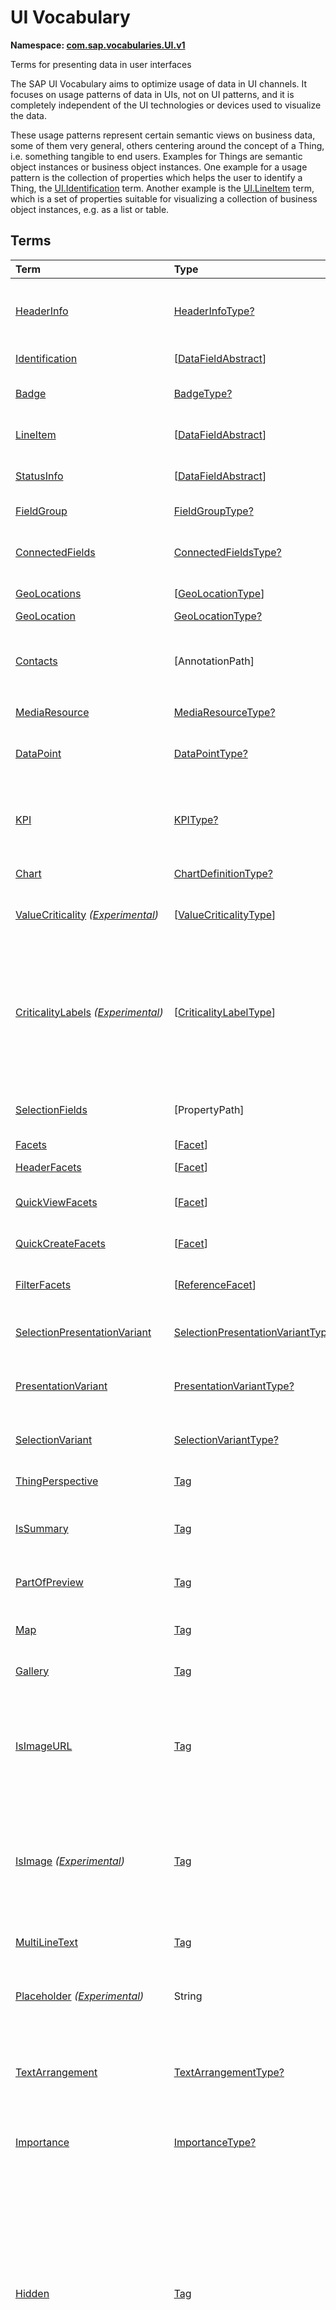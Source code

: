 # UI Vocabulary
**Namespace: [com.sap.vocabularies.UI.v1](UI.xml)**

Terms for presenting data in user interfaces

The SAP UI Vocabulary aims to optimize usage of data in UI channels.
It focuses on usage patterns of data in UIs, not on UI patterns, and it is completely independent of the
UI technologies or devices used to visualize the data.

These usage patterns represent certain semantic views on business data, some of them very general,
others centering around the concept of a Thing, i.e. something tangible to end users.
Examples for Things are semantic object instances or business object instances.
One example for a usage pattern is the collection of properties which helps the user to identify a Thing,
the [UI.Identification](#Identification) term.
Another example is the [UI.LineItem](#LineItem) term, which is a set of properties suitable for visualizing
a collection of business object instances, e.g. as a list or table.


## Terms

Term|Type|Description
:---|:---|:----------
[HeaderInfo](UI.xml#L64)|[HeaderInfoType?](#HeaderInfoType)|<a name="HeaderInfo"></a>Information for the header area of an entity representation. HeaderInfo is mandatory for main entity types of the model
[Identification](UI.xml#L111)|\[[DataFieldAbstract](#DataFieldAbstract)\]|<a name="Identification"></a>Collection of fields identifying the object
[Badge](UI.xml#L116)|[BadgeType?](#BadgeType)|<a name="Badge"></a>Information usually displayed in the form of a business card
[LineItem](UI.xml#L143)|\[[DataFieldAbstract](#DataFieldAbstract)\]|<a name="LineItem"></a>Collection of data fields for representation in a table or list
[StatusInfo](UI.xml#L148)|\[[DataFieldAbstract](#DataFieldAbstract)\]|<a name="StatusInfo"></a>Collection of data fields describing the status of an entity
[FieldGroup](UI.xml#L153)|[FieldGroupType?](#FieldGroupType)|<a name="FieldGroup"></a>Group of fields with an optional label
[ConnectedFields](UI.xml#L167)|[ConnectedFieldsType?](#ConnectedFieldsType)|<a name="ConnectedFields"></a>Group of semantically connected fields with a representation template and an optional label ([Example](UI.xml#L169))
[GeoLocations](UI.xml#L232)|\[[GeoLocationType](#GeoLocationType)\]|<a name="GeoLocations"></a>Collection of geographic locations
[GeoLocation](UI.xml#L236)|[GeoLocationType?](#GeoLocationType)|<a name="GeoLocation"></a>Geographic location
[Contacts](UI.xml#L256)|\[AnnotationPath\]|<a name="Contacts"></a>Collection of contacts<p>Each collection item MUST reference an annotation of a Communication.Contact</p>
[MediaResource](UI.xml#L267)|[MediaResourceType?](#MediaResourceType)|<a name="MediaResource"></a>Properties that describe a media resource
[DataPoint](UI.xml#L321)|[DataPointType?](#DataPointType)|<a name="DataPoint"></a>Visualization of a single point of data, typically a number; may also be textual, e.g. a status value
[KPI](UI.xml#L629)|[KPIType?](#KPIType)|<a name="KPI"></a>A Key Performance Indicator (KPI) bundles a SelectionVariant and a DataPoint, and provides details for progressive disclosure
[Chart](UI.xml#L675)|[ChartDefinitionType?](#ChartDefinitionType)|<a name="Chart"></a>Visualization of multiple data points
[ValueCriticality](UI.xml#L878) *([Experimental](Common.md#Experimental))*|\[[ValueCriticalityType](#ValueCriticalityType)\]|<a name="ValueCriticality"></a>Assign criticalities to primitive values. This information can be used for semantic coloring.
[CriticalityLabels](UI.xml#L891) *([Experimental](Common.md#Experimental))*|\[[CriticalityLabelType](#CriticalityLabelType)\]|<a name="CriticalityLabels"></a>Assign labels to criticalities. This information can be used for semantic coloring. When applied to a property, a label for a criticality must be provided, if more than one value of the annotated property has been assigned to the same criticality. There must be no more than one label per criticality.
[SelectionFields](UI.xml#L912)|\[PropertyPath\]|<a name="SelectionFields"></a>Properties that might be relevant for filtering a collection of entities of this type
[Facets](UI.xml#L920)|\[[Facet](#Facet)\]|<a name="Facets"></a>Collection of facets
[HeaderFacets](UI.xml#L924)|\[[Facet](#Facet)\]|<a name="HeaderFacets"></a>Facets for additional object header information
[QuickViewFacets](UI.xml#L928)|\[[Facet](#Facet)\]|<a name="QuickViewFacets"></a>Facets that may be used for a quick overview of the object
[QuickCreateFacets](UI.xml#L932)|\[[Facet](#Facet)\]|<a name="QuickCreateFacets"></a>Facets that may be used for a (quick) create of the object
[FilterFacets](UI.xml#L936)|\[[ReferenceFacet](#ReferenceFacet)\]|<a name="FilterFacets"></a>Facets that reference UI.FieldGroup annotations to group filterable fields
[SelectionPresentationVariant](UI.xml#L997)|[SelectionPresentationVariantType?](#SelectionPresentationVariantType)|<a name="SelectionPresentationVariant"></a>A SelectionPresentationVariant bundles a Selection Variant and a Presentation Variant
[PresentationVariant](UI.xml#L1021)|[PresentationVariantType?](#PresentationVariantType)|<a name="PresentationVariant"></a>Defines how the result of a queried collection of entities is shaped and how this result is displayed
[SelectionVariant](UI.xml#L1118)|[SelectionVariantType?](#SelectionVariantType)|<a name="SelectionVariant"></a>A SelectionVariant denotes a combination of parameters and filters to query the annotated entity set
[ThingPerspective](UI.xml#L1260)|[Tag](https://github.com/oasis-tcs/odata-vocabularies/blob/master/vocabularies/Org.OData.Core.V1.md#Tag)|<a name="ThingPerspective"></a>The annotated term is a Thing Perspective
[IsSummary](UI.xml#L1263)|[Tag](https://github.com/oasis-tcs/odata-vocabularies/blob/master/vocabularies/Org.OData.Core.V1.md#Tag)|<a name="IsSummary"></a>This Facet and all included Facets are the summary of the thing. At most one Facet of a thing can be tagged with this term
[PartOfPreview](UI.xml#L1267)|[Tag](https://github.com/oasis-tcs/odata-vocabularies/blob/master/vocabularies/Org.OData.Core.V1.md#Tag)|<a name="PartOfPreview"></a>This Facet and all included Facets are part of the Thing preview
[Map](UI.xml#L1271)|[Tag](https://github.com/oasis-tcs/odata-vocabularies/blob/master/vocabularies/Org.OData.Core.V1.md#Tag)|<a name="Map"></a>Target MUST reference a UI.GeoLocation, Communication.Address or a collection of these
[Gallery](UI.xml#L1275)|[Tag](https://github.com/oasis-tcs/odata-vocabularies/blob/master/vocabularies/Org.OData.Core.V1.md#Tag)|<a name="Gallery"></a>Target MUST reference a UI.MediaResource
[IsImageURL](UI.xml#L1280)|[Tag](https://github.com/oasis-tcs/odata-vocabularies/blob/master/vocabularies/Org.OData.Core.V1.md#Tag)|<a name="IsImageURL"></a>Properties and terms annotated with this term MUST contain a valid URL referencing an resource with a MIME type image<p>Can be annotated with:<ul><li>[IsNaturalPerson](Common.md#IsNaturalPerson)</li></ul></p>
[IsImage](UI.xml#L1290) *([Experimental](Common.md#Experimental))*|[Tag](https://github.com/oasis-tcs/odata-vocabularies/blob/master/vocabularies/Org.OData.Core.V1.md#Tag)|<a name="IsImage"></a>Properties annotated with this term MUST be a stream property annotated with a MIME type image<p>Can be annotated with:<ul><li>[IsNaturalPerson](Common.md#IsNaturalPerson)</li></ul></p>
[MultiLineText](UI.xml#L1301)|[Tag](https://github.com/oasis-tcs/odata-vocabularies/blob/master/vocabularies/Org.OData.Core.V1.md#Tag)|<a name="MultiLineText"></a>Properties annotated with this annotation should be rendered as multi-line text (e.g. text area)
[Placeholder](UI.xml#L1306) *([Experimental](Common.md#Experimental))*|String|<a name="Placeholder"></a>A short, human-readable text that gives a hint or an example to help the user with data entry
[TextArrangement](UI.xml#L1312)|[TextArrangementType?](#TextArrangementType)|<a name="TextArrangement"></a>Describes the arrangement of a code or ID value and its text<p>If used for a single property the Common.Text annotation is annotated</p>
[Importance](UI.xml#L1339)|[ImportanceType?](#ImportanceType)|<a name="Importance"></a>Expresses the importance of e.g. a DataField or an annotation
[Hidden](UI.xml#L1354)|[Tag](https://github.com/oasis-tcs/odata-vocabularies/blob/master/vocabularies/Org.OData.Core.V1.md#Tag)|<a name="Hidden"></a>Properties or facets (see UI.Facet) annotated with this term will not be rendered if the annotation evaluates to true.<p>Hidden properties usually carry technical information that is used for application control and is of no direct interest to end users. The annotation value may be an expression to dynamically hide or render the annotated feature. If a navigation property is annotated with `Hidden` true, all subsequent parts are hidden - independent of their own potential `Hidden` annotations.</p>
[CreateHidden](UI.xml#L1362)|[Tag](https://github.com/oasis-tcs/odata-vocabularies/blob/master/vocabularies/Org.OData.Core.V1.md#Tag)|<a name="CreateHidden"></a>EntitySets annotated with this term can control the visibility of the Create operation dynamically<p>The annotation value should be a path to another property from a related entity.</p>
[UpdateHidden](UI.xml#L1367)|[Tag](https://github.com/oasis-tcs/odata-vocabularies/blob/master/vocabularies/Org.OData.Core.V1.md#Tag)|<a name="UpdateHidden"></a>EntitySets annotated with this term can control the visibility of the Edit/Save operation dynamically<p>The annotation value should be a path to another property from the same or a related entity.</p>
[DeleteHidden](UI.xml#L1372)|[Tag](https://github.com/oasis-tcs/odata-vocabularies/blob/master/vocabularies/Org.OData.Core.V1.md#Tag)|<a name="DeleteHidden"></a>EntitySets annotated with this term can control the visibility of the Delete operation dynamically<p>The annotation value should be a path to another property from the same or a related entity.</p>
[HiddenFilter](UI.xml#L1377)|[Tag](https://github.com/oasis-tcs/odata-vocabularies/blob/master/vocabularies/Org.OData.Core.V1.md#Tag)|<a name="HiddenFilter"></a>Properties annotated with this term will not be rendered as filter criteria if the annotation evaluates to true.<p>Properties annotated with `HiddenFilter` are intended as parts of a `$filter` expression that cannot be directly influenced by end users. The properties will be rendered in all other places, e.g. table columns or form fields. This is in contrast to properties annotated with [Hidden](#Hidden) that are not rendered at all. If a navigation property is annotated with `HiddenFilter` true, all subsequent parts are hidden in filter - independent of their own potential `HiddenFilter` annotations.</p>
[DataFieldDefault](UI.xml#L1386)|[DataFieldAbstract?](#DataFieldAbstract)|<a name="DataFieldDefault"></a>Default representation of a property as a datafield, e.g. when the property is added as a table column or form field via personalization<p>Only concrete subtypes of [DataFieldAbstract](#DataFieldAbstract) can be used for a DataFieldDefault. For type [DataField](#DataField) and its subtypes the annotation target SHOULD be the same property that is referenced via a path expression in the `Value` of the datafield.</p>
[Criticality](UI.xml#L1561)|[CriticalityType?](#CriticalityType)|<a name="Criticality"></a>Service-calculated criticality, alternative to UI.CriticalityCalculation
[CriticalityCalculation](UI.xml#L1565)|[CriticalityCalculationType?](#CriticalityCalculationType)|<a name="CriticalityCalculation"></a>Parameters for client-calculated criticality, alternative to UI.Criticality
[Emphasized](UI.xml#L1569) *([Experimental](Common.md#Experimental))*|[Tag](https://github.com/oasis-tcs/odata-vocabularies/blob/master/vocabularies/Org.OData.Core.V1.md#Tag)|<a name="Emphasized"></a>Highlight something that is of special interest<p>The usage of a property or operation should be highlighted as it's of special interest for the end user</p>
[OrderBy](UI.xml#L1575) *([Experimental](Common.md#Experimental))*|PropertyPath?|<a name="OrderBy"></a>Sort by the referenced property instead of by the annotated property<p>Example: annotated property `SizeCode` has string values XS, S, M, L, XL, referenced property SizeOrder has numeric values -2, -1, 0, 1, 2. Numeric ordering by SizeOrder will be more understandable than lexicographic ordering by SizeCode.</p>
[ParameterDefaultValue](UI.xml#L1581) *([Experimental](Common.md#Experimental))*|PrimitiveType?|<a name="ParameterDefaultValue"></a>Define default values for action parameters<p>For unbound actions the default value can either be a constant expression, or a dynamic expression using absolute paths, e.g. singletons or function import results. Whereas for bound actions the bound entity and its properties and associated properties can be used as default values</p>
[RecommendationState](UI.xml#L1588)|[RecommendationStateType?](#RecommendationStateType)|<a name="RecommendationState"></a>Indicates whether a field contains or has a recommended value<p>Intelligent systems can help users by recommending input the user may "prefer".</p>
[RecommendationList](UI.xml#L1618)|[RecommendationListType?](#RecommendationListType)|<a name="RecommendationList"></a>Specifies how to get a list of recommended values for a property or parameter<p>Intelligent systems can help users by recommending input the user may "prefer".</p>
[ExcludeFromNavigationContext](UI.xml#L1650)|[Tag](https://github.com/oasis-tcs/odata-vocabularies/blob/master/vocabularies/Org.OData.Core.V1.md#Tag)|<a name="ExcludeFromNavigationContext"></a>The contents of this property must not be propagated to the app-to-app navigation context

## <a name="HeaderInfoType"></a>[HeaderInfoType](UI.xml#L68)


Property|Type|Description
:-------|:---|:----------
[TypeName](UI.xml#L69)|String|Name of the main entity type
[TypeNamePlural](UI.xml#L73)|String|Plural form of the name of the main entity type
[Title](UI.xml#L77)|[DataFieldAbstract?](#DataFieldAbstract)|Title, e.g. for overview pages<p>This can be a [DataField](#DataField) and any of its children, or a [DataFieldForAnnotation](#DataFieldForAnnotation) targeting [ConnectedFields](#ConnectedFields).</p>
[Description](UI.xml#L87)|[DataFieldAbstract?](#DataFieldAbstract)|Description, e.g. for overview pages<p>This can be a [DataField](#DataField) and any of its children, or a [DataFieldForAnnotation](#DataFieldForAnnotation) targeting [ConnectedFields](#ConnectedFields).</p>
[ImageUrl](UI.xml#L97)|URL?|Image URL for an instance of the entity type. If the property ImageUrl has a valid value, it can be used for the visualization of the instance. If it is not available or not valid the property TypeImageUrl can be used instead.
[TypeImageUrl](UI.xml#L101)|URL?|Image URL for the entity type
[Initials](UI.xml#L105) *([Experimental](Common.md#Experimental))*|String?|Latin letters to be used in case no ImageUrl or TypeImageUrl is present

## <a name="BadgeType"></a>[BadgeType](UI.xml#L120)


Property|Type|Description
:-------|:---|:----------
[HeadLine](UI.xml#L121)|[DataField](#DataField)|Headline
[Title](UI.xml#L124)|[DataField](#DataField)|Title
[ImageUrl](UI.xml#L127)|URL?|Image URL for an instance of the entity type. If the property ImageUrl has a valid value, it can be used for the visualization of the instance. If it is not available or not valid the property TypeImageUrl can be used instead.
[TypeImageUrl](UI.xml#L131)|URL?|Image URL for the entity type
[MainInfo](UI.xml#L135)|[DataField?](#DataField)|Main information on the business card
[SecondaryInfo](UI.xml#L138)|[DataField?](#DataField)|Additional information on the business card

## <a name="FieldGroupType"></a>[FieldGroupType](UI.xml#L157)


Property|Type|Description
:-------|:---|:----------
[Label](UI.xml#L158)|String?|Label for the field group
[Data](UI.xml#L162)|\[[DataFieldAbstract](#DataFieldAbstract)\]|Collection of data fields

## <a name="ConnectedFieldsType"></a>[ConnectedFieldsType](UI.xml#L194)
Group of semantically connected fields with a representation template and an optional label

Property|Type|Description
:-------|:---|:----------
[Label](UI.xml#L196)|String?|Label for the connected fields
[Template](UI.xml#L200)|String|Template for representing the connected fields<p>Template variables are identifiers enclosed in curly braces, e.g. `{MaterialName} - {MaterialClassName}`. The `Data` collection assigns values to the template variables.</p>
[Data](UI.xml#L205)|[Dictionary](https://github.com/oasis-tcs/odata-vocabularies/blob/master/vocabularies/Org.OData.Core.V1.md#Dictionary)|Dictionary of template variables<p>Each template variable used in `Template` must be assigned a value here. The value must be of type [DataFieldAbstract](#DataFieldAbstract)</p>

## <a name="GeoLocationType"></a>[GeoLocationType](UI.xml#L240)
Properties that define a geographic location

Property|Type|Description
:-------|:---|:----------
[Latitude](UI.xml#L242)|Double?|Geographic latitude
[Longitude](UI.xml#L245)|Double?|Geographic longitude
[Location](UI.xml#L248)|GeographyPoint?|A point in a round-earth coordinate system
[Address](UI.xml#L251)|[AddressType?](Communication.md#AddressType)|vCard-style address

## <a name="MediaResourceType"></a>[MediaResourceType](UI.xml#L271)


Property|Type|Description
:-------|:---|:----------
[Url](UI.xml#L272)|URL|URL of media resource
[ContentType](UI.xml#L276)|MediaType?|Content type, such as application/pdf, video/x-flv, image/jpeg
[ByteSize](UI.xml#L280)|Int64?|Resource size in bytes
[ChangedAt](UI.xml#L283)|DateTimeOffset?|Date of last change
[Thumbnail](UI.xml#L286)|[ImageType?](#ImageType)|Thumbnail image
[Title](UI.xml#L289)|[DataField](#DataField)|Resource title
[Description](UI.xml#L292)|[DataField?](#DataField)|Resource description

## <a name="ImageType"></a>[ImageType](UI.xml#L296)


Property|Type|Description
:-------|:---|:----------
[Url](UI.xml#L297)|URL|URL of image
[Width](UI.xml#L301)|String?|Width of image
[Height](UI.xml#L304)|String?|Height of image

## <a name="DataPointType"></a>[DataPointType](UI.xml#L325)


Property|Type|Description
:-------|:---|:----------
[Title](UI.xml#L326)|String?|Title of the data point
[Description](UI.xml#L330)|String?|Short description
[LongDescription](UI.xml#L334)|String?|Full description
[Value](UI.xml#L338)|PrimitiveType|Numeric value<p>The value is typically provided via a `Path` construct. The path MUST lead to a direct property of the same entity type or a property of a complex property (recursively) of that entity type, navigation segments are not allowed.<br/>It could be annotated with either `UoM.ISOCurrency` or `UoM.Unit`. Percentage values are annotated with `UoM.Unit = '%'`. A renderer should take an optional `Common.Text` annotation into consideration.</p>
[TargetValue](UI.xml#L350)|PrimitiveType?|Target value
[ForecastValue](UI.xml#L353)|PrimitiveType?|Forecast value
[MinimumValue](UI.xml#L356)|Decimal?|Minimum value (for output rendering)
[MaximumValue](UI.xml#L359)|Decimal?|Maximum value (for output rendering)
[ValueFormat](UI.xml#L362)|[NumberFormat?](#NumberFormat)|Number format
[Visualization](UI.xml#L365)|[VisualizationType?](#VisualizationType)|Preferred visualization
[SampleSize](UI.xml#L368)|PrimitiveType?|Sample size used for the determination of the data point; should contain just integer value as Edm.Byte, Edm.SByte, Edm.Intxx, and Edm.Decimal with scale 0.
[ReferencePeriod](UI.xml#L375)|[ReferencePeriod?](#ReferencePeriod)|Reference period
[Criticality](UI.xml#L378)|[CriticalityType?](#CriticalityType)|Service-calculated criticality, alternative to CriticalityCalculation
[CriticalityLabels](UI.xml#L381)|AnnotationPath?|Custom labels for the criticality legend. Annotation path MUST end in UI.CriticalityLabels
[CriticalityRepresentation](UI.xml#L389) *([Experimental](Common.md#Experimental))*|[CriticalityRepresentationType?](#CriticalityRepresentationType)|Decides if criticality is visualized in addition by means of an icon
[CriticalityCalculation](UI.xml#L393)|[CriticalityCalculationType?](#CriticalityCalculationType)|Parameters for client-calculated criticality, alternative to Criticality
[Trend](UI.xml#L396)|[TrendType?](#TrendType)|Service-calculated trend, alternative to TrendCalculation
[TrendCalculation](UI.xml#L399)|[TrendCalculationType?](#TrendCalculationType)|Parameters for client-calculated trend, alternative to Trend
[Responsible](UI.xml#L402)|[ContactType?](Communication.md#ContactType)|Contact person

## <a name="NumberFormat"></a>[NumberFormat](UI.xml#L407)
Describes how to visualise a number

Property|Type|Description
:-------|:---|:----------
[ScaleFactor](UI.xml#L409)|Decimal?|Display value in *ScaleFactor* units, e.g. 1000 for k (kilo), 1e6 for M (Mega)
[NumberOfFractionalDigits](UI.xml#L412)|Byte?|Number of fractional digits of the scaled value to be visualized

## <a name="VisualizationType"></a>[VisualizationType](UI.xml#L417)


Member|Value|Description
:-----|----:|:----------
[Number](UI.xml#L418)|0|Visualize as a number
[BulletChart](UI.xml#L421)|1|Visualize as bullet chart - requires TargetValue
[Progress](UI.xml#L424)|2|Visualize as progress indicator - requires TargetValue
[Rating](UI.xml#L427)|3|Visualize as partially or completely filled stars/hearts/... - requires TargetValue
[Donut](UI.xml#L430)|4|Visualize as donut, optionally with missing segment - requires TargetValue
[DeltaBulletChart](UI.xml#L433)|5|Visualize as delta bullet chart - requires TargetValue

## <a name="ReferencePeriod"></a>[ReferencePeriod](UI.xml#L438)
Reference period

Property|Type|Description
:-------|:---|:----------
[Description](UI.xml#L440)|String?|Short description of the reference period
[Start](UI.xml#L444)|DateTimeOffset?|Start of the reference period
[End](UI.xml#L447)|DateTimeOffset?|End of the reference period

## <a name="CriticalityType"></a>[CriticalityType](UI.xml#L452)
Criticality of a value or status, represented e.g. via semantic colors (https://experience.sap.com/fiori-design-web/foundation/colors/#semantic-colors)

Member|Value|Description
:-----|----:|:----------
[VeryNegative](UI.xml#L454) *([Experimental](Common.md#Experimental))*|-1|Very negative / dark-red status - risk - out of stock - late
[Neutral](UI.xml#L458)|0|Neutral / grey status - inactive - open - in progress
[Negative](UI.xml#L461)|1|Negative / red status - attention - overload - alert
[Critical](UI.xml#L464)|2|Critical / orange status - warning
[Positive](UI.xml#L467)|3|Positive / green status - completed - available - on track - acceptable
[VeryPositive](UI.xml#L470) *([Experimental](Common.md#Experimental))*|4|Very positive - above max stock - excess
[Information](UI.xml#L474) *([Experimental](Common.md#Experimental))*|5|Information - noticable - informative

## <a name="CriticalityCalculationType"></a>[CriticalityCalculationType](UI.xml#L480): [CriticalityThresholdsType](#CriticalityThresholdsType)
Describes how to calculate the criticality of a value depending on the improvement direction


The calculation is done by comparing a value to the threshold values relevant for the specified improvement direction.

The value to be compared is
  - Value - if ReferenceValue is not specified
  - Value sub ReferenceValue – if ReferenceValue is specified and IsRelativeDifference is not specified or specified as false
  - (Value sub ReferenceValue) divBy ReferenceValue – if ReferenceValue is specified and IsRelativeDifference is specified as true

For improvement direction `Target`, the criticality is calculated using both low and high threshold values. It will be
  - Positive if the value is greater than or equal to AcceptanceRangeLowValue and lower than or equal to AcceptanceRangeHighValue
  - Neutral if the value is greater than or equal to ToleranceRangeLowValue and lower than AcceptanceRangeLowValue OR greater than AcceptanceRangeHighValue and lower than or equal to ToleranceRangeHighValue
  - Critical if the value is greater than or equal to DeviationRangeLowValue and lower than ToleranceRangeLowValue OR greater than ToleranceRangeHighValue  and lower than or equal to DeviationRangeHighValue
  - Negative if the value is lower than DeviationRangeLowValue or greater than DeviationRangeHighValue

For improvement direction `Minimize`, the criticality is calculated using the high threshold values. It is
  - Positive if the value is lower than or equal to AcceptanceRangeHighValue
  - Neutral if the value is  greater than AcceptanceRangeHighValue and lower than or equal to ToleranceRangeHighValue
  - Critical if the value is greater than ToleranceRangeHighValue and lower than or equal to DeviationRangeHighValue
  - Negative if the value is greater than DeviationRangeHighValue

For improvement direction `Maximize`, the criticality is calculated using the low threshold values. It is
  - Positive if the value is greater than or equal to AcceptanceRangeLowValue
  - Neutral if the value is less than AcceptanceRangeLowValue and greater than or equal to ToleranceRangeLowValue
  - Critical if the value is lower than ToleranceRangeLowValue and greater than or equal to DeviationRangeLowValue
  - Negative if the value is lower than DeviationRangeLowValue

Thresholds are optional. For unassigned values, defaults are determined in this order:
  - For DeviationRange, an omitted LowValue translates into the smallest possible number (-INF), an omitted HighValue translates into the largest possible number (+INF)
  - For ToleranceRange, an omitted LowValue will be initialized with DeviationRangeLowValue, an omitted HighValue will be initialized with DeviationRangeHighValue
  - For AcceptanceRange, an omitted LowValue will be initialized with ToleranceRangeLowValue, an omitted HighValue will be initialized with ToleranceRangeHighValue
          

Property|Type|Description
:-------|:---|:----------
[*AcceptanceRangeLowValue*](UI.xml#L535)|PrimitiveType?|Lowest value that is considered positive
[*AcceptanceRangeHighValue*](UI.xml#L538)|PrimitiveType?|Highest value that is considered positive
[*ToleranceRangeLowValue*](UI.xml#L541)|PrimitiveType?|Lowest value that is considered neutral
[*ToleranceRangeHighValue*](UI.xml#L544)|PrimitiveType?|Highest value that is considered neutral
[*DeviationRangeLowValue*](UI.xml#L547)|PrimitiveType?|Lowest value that is considered critical
[*DeviationRangeHighValue*](UI.xml#L550)|PrimitiveType?|Highest value that is considered critical
[ReferenceValue](UI.xml#L515) *([Experimental](Common.md#Experimental))*|PrimitiveType?|Reference value for the calculation, e.g. number of sales for the last year
[IsRelativeDifference](UI.xml#L519) *([Experimental](Common.md#Experimental))*|Boolean|Calculate with a relative difference
[ImprovementDirection](UI.xml#L523)|[ImprovementDirectionType](#ImprovementDirectionType)|Describes in which direction the value improves
[ConstantThresholds](UI.xml#L526) *([Experimental](Common.md#Experimental))*|\[[LevelThresholdsType](#LevelThresholdsType)\]|List of thresholds depending on the aggregation level as a set of constant values<p>Constant thresholds shall only be used in order to refine constant values given for the data point overall (aggregation level with empty collection of property paths), but not if the thresholds are based on other measure elements.</p>

## <a name="CriticalityThresholdsType"></a>[CriticalityThresholdsType](UI.xml#L533)
Thresholds for calculating the criticality of a value

**Derived Types:**
- [CriticalityCalculationType](#CriticalityCalculationType)
- [LevelThresholdsType](#LevelThresholdsType)

Property|Type|Description
:-------|:---|:----------
[AcceptanceRangeLowValue](UI.xml#L535)|PrimitiveType?|Lowest value that is considered positive
[AcceptanceRangeHighValue](UI.xml#L538)|PrimitiveType?|Highest value that is considered positive
[ToleranceRangeLowValue](UI.xml#L541)|PrimitiveType?|Lowest value that is considered neutral
[ToleranceRangeHighValue](UI.xml#L544)|PrimitiveType?|Highest value that is considered neutral
[DeviationRangeLowValue](UI.xml#L547)|PrimitiveType?|Lowest value that is considered critical
[DeviationRangeHighValue](UI.xml#L550)|PrimitiveType?|Highest value that is considered critical

## <a name="ImprovementDirectionType"></a>[ImprovementDirectionType](UI.xml#L555)
Describes which direction of a value change is seen as an improvement

Member|Value|Description
:-----|----:|:----------
[Minimize](UI.xml#L557)|1|Lower is better
[Target](UI.xml#L560)|2|Closer to the target is better
[Maximize](UI.xml#L563)|3|Higher is better

## <a name="LevelThresholdsType"></a>[LevelThresholdsType](UI.xml#L568): [CriticalityThresholdsType](#CriticalityThresholdsType) *([Experimental](Common.md#Experimental))*
Thresholds for an aggregation level

Property|Type|Description
:-------|:---|:----------
[*AcceptanceRangeLowValue*](UI.xml#L535)|PrimitiveType?|Lowest value that is considered positive
[*AcceptanceRangeHighValue*](UI.xml#L538)|PrimitiveType?|Highest value that is considered positive
[*ToleranceRangeLowValue*](UI.xml#L541)|PrimitiveType?|Lowest value that is considered neutral
[*ToleranceRangeHighValue*](UI.xml#L544)|PrimitiveType?|Highest value that is considered neutral
[*DeviationRangeLowValue*](UI.xml#L547)|PrimitiveType?|Lowest value that is considered critical
[*DeviationRangeHighValue*](UI.xml#L550)|PrimitiveType?|Highest value that is considered critical
[AggregationLevel](UI.xml#L571)|\[PropertyPath\]|An unordered tuple of dimensions, i.e. properties which are intended to be used for grouping in aggregating requests. In analytical UIs, e.g. an analytical chart, the aggregation level typically corresponds to the visible dimensions.

## <a name="TrendType"></a>[TrendType](UI.xml#L576)
The trend of a value

Member|Value|Description
:-----|----:|:----------
[StrongUp](UI.xml#L578)|1|Value grows strongly
[Up](UI.xml#L581)|2|Value grows
[Sideways](UI.xml#L584)|3|Value does not significantly grow or shrink
[Down](UI.xml#L587)|4|Value shrinks
[StrongDown](UI.xml#L590)|5|Value shrinks strongly

## <a name="TrendCalculationType"></a>[TrendCalculationType](UI.xml#L595)
Describes how to calculate the trend of a value


By default, the calculation is done by comparing the difference between Value and ReferenceValue to the threshold values.
If IsRelativeDifference is set, the difference of Value and ReferenceValue is divided by ReferenceValue and the relative difference is compared.

The trend is
  - StrongUp if the difference is greater than or equal to StrongUpDifference
  - Up if the difference is less than StrongUpDifference and greater than or equal to UpDifference
  - Sideways if the difference  is less than UpDifference and greater than DownDifference
  - Down if the difference is greater than StrongDownDifference and lower than or equal to DownDifference
  - StrongDown if the difference is lower than or equal to StrongDownDifference

Property|Type|Description
:-------|:---|:----------
[ReferenceValue](UI.xml#L609)|PrimitiveType|Reference value for the calculation, e.g. number of sales for the last year
[IsRelativeDifference](UI.xml#L612)|Boolean|Calculate with a relative difference
[UpDifference](UI.xml#L615)|Decimal|Threshold for Up
[StrongUpDifference](UI.xml#L618)|Decimal|Threshold for StrongUp
[DownDifference](UI.xml#L621)|Decimal|Threshold for Down
[StrongDownDifference](UI.xml#L624)|Decimal|Threshold for StrongDown

## <a name="KPIType"></a>[KPIType](UI.xml#L635)


Property|Type|Description
:-------|:---|:----------
[ID](UI.xml#L636)|String?|Optional identifier to reference this instance from an external context
[ShortDescription](UI.xml#L641) *([Experimental](Common.md#Experimental))*|String?|Very short description
[SelectionVariant](UI.xml#L646)|[SelectionVariantType](#SelectionVariantType)|Selection variant, either specified inline or referencing another annotation via Path
[DataPoint](UI.xml#L649)|[DataPointType](#DataPointType)|Data point, either specified inline or referencing another annotation via Path
[AdditionalDataPoints](UI.xml#L652)|\[[DataPointType](#DataPointType)\]|Additional data points, either specified inline or referencing another annotation via Path<p>Additional data points are typically related to the main data point and provide complementing information or could be used for comparisons</p>
[Detail](UI.xml#L656)|[KPIDetailType?](#KPIDetailType)|Contains information about KPI details, especially drill-down presentations

## <a name="KPIDetailType"></a>[KPIDetailType](UI.xml#L660)


Property|Type|Description
:-------|:---|:----------
[DefaultPresentationVariant](UI.xml#L661)|[PresentationVariantType?](#PresentationVariantType)|Presentation variant, either specified inline or referencing another annotation via Path
[AlternativePresentationVariants](UI.xml#L664)|\[[PresentationVariantType](#PresentationVariantType)\]|A list of alternative presentation variants, either specified inline or referencing another annotation via Path
[SemanticObject](UI.xml#L667)|String?|Name of the Semantic Object. If not specified, use Semantic Object annotated at the property referenced in KPI/DataPoint/Value
[Action](UI.xml#L670)|String?|Name of the Action on the Semantic Object. If not specified, let user choose which of the available actions to trigger.

## <a name="ChartDefinitionType"></a>[ChartDefinitionType](UI.xml#L679)


Property|Type|Description
:-------|:---|:----------
[Title](UI.xml#L680)|String?|Title of the chart
[Description](UI.xml#L684)|String?|Short description
[ChartType](UI.xml#L688)|[ChartType](#ChartType)|Chart type
[AxisScaling](UI.xml#L691)|[ChartAxisScalingType?](#ChartAxisScalingType)|Describes the scale of the chart value axes
[Measures](UI.xml#L694)|\[PropertyPath\]|Measures of the chart, e.g. size and color in a bubble chart
[DynamicMeasures](UI.xml#L697)|\[AnnotationPath\]|Dynamic properties introduced by annotations and used as measures of the chart
[MeasureAttributes](UI.xml#L706)|\[[ChartMeasureAttributeType](#ChartMeasureAttributeType)\]|Describes Attributes for Measures. All Measures used in this collection must also be part of the Measures Property.
[Dimensions](UI.xml#L711)|\[PropertyPath\]|Dimensions of the chart, e.g. x- and y-axis of a bubble chart
[DimensionAttributes](UI.xml#L714)|\[[ChartDimensionAttributeType](#ChartDimensionAttributeType)\]|Describes Attributes for Dimensions. All Dimensions used in this collection must also be part of the Dimensions Property.
[Actions](UI.xml#L719)|\[[DataFieldForActionAbstract](#DataFieldForActionAbstract)\]|Available actions

## <a name="ChartType"></a>[ChartType](UI.xml#L724)


Member|Value|Description
:-----|----:|:----------
[Column](UI.xml#L725)|0|
[ColumnStacked](UI.xml#L726)|1|
[ColumnDual](UI.xml#L727)|2|
[ColumnStackedDual](UI.xml#L728)|3|
[ColumnStacked100](UI.xml#L729)|4|
[ColumnStackedDual100](UI.xml#L730)|5|
[Bar](UI.xml#L731)|6|
[BarStacked](UI.xml#L732)|7|
[BarDual](UI.xml#L733)|8|
[BarStackedDual](UI.xml#L734)|9|
[BarStacked100](UI.xml#L735)|10|
[BarStackedDual100](UI.xml#L736)|11|
[Area](UI.xml#L737)|12|
[AreaStacked](UI.xml#L738)|13|
[AreaStacked100](UI.xml#L739)|14|
[HorizontalArea](UI.xml#L740)|15|
[HorizontalAreaStacked](UI.xml#L741)|16|
[HorizontalAreaStacked100](UI.xml#L742)|17|
[Line](UI.xml#L743)|18|
[LineDual](UI.xml#L744)|19|
[Combination](UI.xml#L745)|20|
[CombinationStacked](UI.xml#L746)|21|
[CombinationDual](UI.xml#L747)|22|
[CombinationStackedDual](UI.xml#L748)|23|
[HorizontalCombinationStacked](UI.xml#L749)|24|
[Pie](UI.xml#L750)|25|
[Donut](UI.xml#L751)|26|
[Scatter](UI.xml#L752)|27|
[Bubble](UI.xml#L753)|28|
[Radar](UI.xml#L754)|29|
[HeatMap](UI.xml#L755)|30|
[TreeMap](UI.xml#L756)|31|
[Waterfall](UI.xml#L757)|32|
[Bullet](UI.xml#L758)|33|
[VerticalBullet](UI.xml#L759)|34|
[HorizontalWaterfall](UI.xml#L760)|35|
[HorizontalCombinationDual](UI.xml#L761)|36|
[HorizontalCombinationStackedDual](UI.xml#L762)|37|
[Donut100](UI.xml#L763) *([Experimental](Common.md#Experimental))*|38|

## <a name="ChartAxisScalingType"></a>[ChartAxisScalingType](UI.xml#L769)


Property|Type|Description
:-------|:---|:----------
[ScaleBehavior](UI.xml#L770)|[ChartAxisScaleBehaviorType](#ChartAxisScaleBehaviorType)|Scale is fixed or adapts automatically to rendered values
[AutoScaleBehavior](UI.xml#L773)|[ChartAxisAutoScaleBehaviorType?](#ChartAxisAutoScaleBehaviorType)|Settings for automatic scaling
[FixedScaleMultipleStackedMeasuresBoundaryValues](UI.xml#L776)|[FixedScaleMultipleStackedMeasuresBoundaryValuesType?](#FixedScaleMultipleStackedMeasuresBoundaryValuesType)|Boundary values for fixed scaling of a stacking chart type with multiple measures

## <a name="ChartAxisScaleBehaviorType"></a>[ChartAxisScaleBehaviorType](UI.xml#L781)


Member|Value|Description
:-----|----:|:----------
[AutoScale](UI.xml#L782)|0|Value axes scale automatically
[FixedScale](UI.xml#L785)|1|Fixed minimum and maximum values are applied, which are derived from the @UI.MeasureAttributes.DataPoint/MinimumValue and .../MaximumValue annotation by default. For stacking chart types with multiple measures, they are taken from ChartAxisScalingType/FixedScaleMultipleStackedMeasuresBoundaryValues.

## <a name="ChartAxisAutoScaleBehaviorType"></a>[ChartAxisAutoScaleBehaviorType](UI.xml#L794)


Property|Type|Description
:-------|:---|:----------
[ZeroAlwaysVisible](UI.xml#L795)|Boolean|Forces the value axis to always display the zero value
[DataScope](UI.xml#L798)|[ChartAxisAutoScaleDataScopeType](#ChartAxisAutoScaleDataScopeType)|Determines the automatic scaling

## <a name="ChartAxisAutoScaleDataScopeType"></a>[ChartAxisAutoScaleDataScopeType](UI.xml#L803)


Member|Value|Description
:-----|----:|:----------
[DataSet](UI.xml#L804)|0|Minimum and maximum axes values are determined from the entire data set
[VisibleData](UI.xml#L807)|1|Minimum and maximum axes values are determined from the currently visible data. Scrolling will change the scale.

## <a name="FixedScaleMultipleStackedMeasuresBoundaryValuesType"></a>[FixedScaleMultipleStackedMeasuresBoundaryValuesType](UI.xml#L812)


Property|Type|Description
:-------|:---|:----------
[MinimumValue](UI.xml#L813)|Decimal|Minimum value on value axes
[MaximumValue](UI.xml#L816)|Decimal|Maximum value on value axes

## <a name="ChartDimensionAttributeType"></a>[ChartDimensionAttributeType](UI.xml#L821)


Property|Type|Description
:-------|:---|:----------
[Dimension](UI.xml#L822)|PropertyPath?|
[Role](UI.xml#L823)|[ChartDimensionRoleType?](#ChartDimensionRoleType)|
[HierarchyLevel](UI.xml#L824) *([Experimental](Common.md#Experimental))*|Int32?|For a dimension with a hierarchy, members are selected from this level. The root node of the hierarchy is at level 0.
[ValuesForSequentialColorLevels](UI.xml#L828) *([Experimental](Common.md#Experimental))*|\[String\]|All values in this collection should be assigned to levels of the same color.
[EmphasizedValues](UI.xml#L832) *([Experimental](Common.md#Experimental))*|\[String\]|All values in this collection should be emphasized.
[EmphasisLabels](UI.xml#L836) *([Experimental](Common.md#Experimental))*|[EmphasisLabelType?](#EmphasisLabelType)|Assign a label to values with an emphasized representation. This is required, if more than one emphasized value has been specified.

## <a name="ChartMeasureAttributeType"></a>[ChartMeasureAttributeType](UI.xml#L842)


Property|Type|Description
:-------|:---|:----------
[Measure](UI.xml#L843)|PropertyPath?|
[Role](UI.xml#L844)|[ChartMeasureRoleType?](#ChartMeasureRoleType)|
[DataPoint](UI.xml#L845)|AnnotationPath?|Annotation path MUST end in @UI.DataPoint and the data point's Value MUST be the same property as in Measure
[UseSequentialColorLevels](UI.xml#L853) *([Experimental](Common.md#Experimental))*|Boolean|All measures for which this setting is true should be assigned to levels of the same color.

## <a name="ChartDimensionRoleType"></a>[ChartDimensionRoleType](UI.xml#L859)


Member|Value|Description
:-----|----:|:----------
[Category](UI.xml#L860)|0|
[Series](UI.xml#L861)|1|
[Category2](UI.xml#L862)|2|

## <a name="ChartMeasureRoleType"></a>[ChartMeasureRoleType](UI.xml#L865)


Member|Value|Description
:-----|----:|:----------
[Axis1](UI.xml#L866)|0|
[Axis2](UI.xml#L867)|1|
[Axis3](UI.xml#L868)|2|

## <a name="EmphasisLabelType"></a>[EmphasisLabelType](UI.xml#L871) *([Experimental](Common.md#Experimental))*
Assigns a label to the set of emphasized values and optionally also for non-emphasized values. This information can be used for semantic coloring.

Property|Type|Description
:-------|:---|:----------
[EmphasizedValuesLabel](UI.xml#L874)|String|
[NonEmphasizedValuesLabel](UI.xml#L875)|String?|

## <a name="ValueCriticalityType"></a>[ValueCriticalityType](UI.xml#L882) *([Experimental](Common.md#Experimental))*
Assigns a fixed criticality to a primitive value. This information can be used for semantic coloring.

Property|Type|Description
:-------|:---|:----------
[Value](UI.xml#L885)|PrimitiveType?|MUST be a fixed value of primitive type
[Criticality](UI.xml#L888)|[CriticalityType?](#CriticalityType)|

## <a name="CriticalityLabelType"></a>[CriticalityLabelType](UI.xml#L902) *([Experimental](Common.md#Experimental))*
Assigns a label to a criticality. This information can be used for semantic coloring.

Property|Type|Description
:-------|:---|:----------
[Criticality](UI.xml#L905)|[CriticalityType](#CriticalityType)|
[Label](UI.xml#L906)|String|Criticality label

## <a name="Facet"></a>[*Facet*](UI.xml#L940)
Abstract base type for facets

**Derived Types:**
- [CollectionFacet](#CollectionFacet)
- [ReferenceFacet](#ReferenceFacet)
- [ReferenceURLFacet](#ReferenceURLFacet)

Property|Type|Description
:-------|:---|:----------
[Label](UI.xml#L942)|String?|Facet label
[ID](UI.xml#L946)|String?|Unique identifier of a facet. ID should be stable, as long as the perceived semantics of the facet is unchanged.

## <a name="CollectionFacet"></a>[CollectionFacet](UI.xml#L950): [Facet](#Facet)
Collection of facets

Property|Type|Description
:-------|:---|:----------
[*Label*](UI.xml#L942)|String?|Facet label
[*ID*](UI.xml#L946)|String?|Unique identifier of a facet. ID should be stable, as long as the perceived semantics of the facet is unchanged.
[Facets](UI.xml#L952)|\[[Facet](#Facet)\]|Nested facets. An empty collection may be used as a placeholder for content added via extension points.

## <a name="ReferenceFacet"></a>[ReferenceFacet](UI.xml#L956): [Facet](#Facet)
Facet that refers to a thing perspective, e.g. LineItem

Property|Type|Description
:-------|:---|:----------
[*Label*](UI.xml#L942)|String?|Facet label
[*ID*](UI.xml#L946)|String?|Unique identifier of a facet. ID should be stable, as long as the perceived semantics of the facet is unchanged.
[Target](UI.xml#L958)|AnnotationPath|Referenced information: Communication.Contact, Communication.Address, or a term that is tagged with UI.ThingPerspective, e.g. UI.StatusInfo, UI.LineItem, UI.Identification, UI.FieldGroup, UI.Badge

## <a name="ReferenceURLFacet"></a>[ReferenceURLFacet](UI.xml#L984): [Facet](#Facet)
Facet that refers to a URL

Property|Type|Description
:-------|:---|:----------
[*Label*](UI.xml#L942)|String?|Facet label
[*ID*](UI.xml#L946)|String?|Unique identifier of a facet. ID should be stable, as long as the perceived semantics of the facet is unchanged.
[Url](UI.xml#L986)|URL|URL of referenced information
[UrlContentType](UI.xml#L990)|MediaType?|Media type of referenced information

## <a name="SelectionPresentationVariantType"></a>[SelectionPresentationVariantType](UI.xml#L1003)


Property|Type|Description
:-------|:---|:----------
[ID](UI.xml#L1004)|String?|Optional identifier to reference this variant from an external context
[Text](UI.xml#L1009)|String?|Name of the bundling variant
[SelectionVariant](UI.xml#L1013)|[SelectionVariantType](#SelectionVariantType)|Selection variant, either specified inline or referencing another annotation via Path
[PresentationVariant](UI.xml#L1016)|[PresentationVariantType](#PresentationVariantType)|Presentation variant, either specified inline or referencing another annotation via Path

## <a name="PresentationVariantType"></a>[PresentationVariantType](UI.xml#L1027)


Property|Type|Description
:-------|:---|:----------
[ID](UI.xml#L1028)|String?|Optional identifier to reference this variant from an external context
[Text](UI.xml#L1031)|String?|Name of the presentation variant
[MaxItems](UI.xml#L1035)|Int32?|Maximum number of items that should be included in the result
[SortOrder](UI.xml#L1038)|\[[SortOrderType](Common.md#SortOrderType)\]|Collection can be provided inline or as a reference to a Common.SortOrder annotation via Path
[GroupBy](UI.xml#L1041)|\[PropertyPath\]|Sequence of groupable properties p1, p2, ... defining how the result is composed of instances representing groups, one for each combination of value properties in the queried collection. The sequence specifies a certain level of aggregation for the queried collection, and every group instance will provide aggregated values for properties that are aggregatable. Moreover, the series of sub-sequences (p1), (p1, p2), ... forms a leveled hierarchy, which may become relevant in combination with `InitialExpansionLevel`.
[TotalBy](UI.xml#L1050)|\[PropertyPath\]|Sub-sequence q1, q2, ... of properties p1, p2, ... specified in GroupBy. With this, additional levels of aggregation are requested in addition to the most granular level defined by GroupBy: Every element in the series of sub-sequences (q1), (q1, q2), ... introduces an additional aggregation level included in the result.
[Total](UI.xml#L1057)|\[PropertyPath\]|Aggregatable properties for which aggregated values should be provided for the additional aggregation levels specified in TotalBy.
[DynamicTotal](UI.xml#L1062)|\[AnnotationPath\]|Dynamic properties introduced by annotations for which aggregated values should be provided for the additional aggregation levels specified in TotalBy
[IncludeGrandTotal](UI.xml#L1071)|Boolean|Result should include a grand total for the properties specified in Total
[InitialExpansionLevel](UI.xml#L1074)|Int32|Level up to which the hierarchy defined for the queried collection should be expanded initially. The hierarchy may be implicitly imposed by the sequence of the GroupBy, or by an explicit hierarchy annotation.
[Visualizations](UI.xml#L1080)|\[AnnotationPath\]|Lists available visualization types. Currently supported types are `UI.LineItem`, `UI.Chart`, and `UI.DataPoint`. For each type, no more than a single annotation is meaningful. Multiple instances of the same visualization type shall be modeled with different presentation variants. A reference to `UI.Lineitem` should always be part of the collection (least common denominator for renderers). The first entry of the collection is the default visualization.
[RequestAtLeast](UI.xml#L1097)|\[PropertyPath\]|Properties that should always be included in the result of the queried collection
[RequestAtLeastDynamic](UI.xml#L1100)|\[AnnotationPath\]|Dynamic properties introduced by annotations that should always be included in the result of the queried collection
[SelectionFields](UI.xml#L1109) *([Experimental](Common.md#Experimental))*|\[PropertyPath\]|Properties that should be presented for filtering a collection of entities. Can be provided inline or as a reference to a `UI.SelectionFields` annotation via Path.

## <a name="SelectionVariantType"></a>[SelectionVariantType](UI.xml#L1123)


Property|Type|Description
:-------|:---|:----------
[ID](UI.xml#L1124)|String?|May contain identifier to reference this instance from an external context
[Text](UI.xml#L1129)|String?|Name of the selection variant
[Parameters](UI.xml#L1133)|\[[ParameterAbstract](#ParameterAbstract)\]|Parameters of the selection variant
[FilterExpression](UI.xml#L1136)|String?|Filter string for query part of URL, without `$filter=`
[SelectOptions](UI.xml#L1141)|\[[SelectOptionType](#SelectOptionType)\]|ABAP Select Options Pattern

## <a name="ParameterAbstract"></a>[*ParameterAbstract*](UI.xml#L1148)
Key property of a parameter entity type

**Derived Types:**
- [Parameter](#Parameter)
- [IntervalParameter](#IntervalParameter)

## <a name="Parameter"></a>[Parameter](UI.xml#L1151): [ParameterAbstract](#ParameterAbstract)
Single-valued parameter

Property|Type|Description
:-------|:---|:----------
[PropertyName](UI.xml#L1153)|PropertyPath|Path to a key property of a parameter entity type
[PropertyValue](UI.xml#L1156)|PrimitiveType|Value for the key property

## <a name="IntervalParameter"></a>[IntervalParameter](UI.xml#L1160): [ParameterAbstract](#ParameterAbstract)
Interval parameter formed with a 'from' and a 'to' property

Property|Type|Description
:-------|:---|:----------
[PropertyNameFrom](UI.xml#L1162)|PropertyPath|Path to the 'from' property of a parameter entity type
[PropertyValueFrom](UI.xml#L1165)|PrimitiveType|Value for the 'from' property
[PropertyNameTo](UI.xml#L1168)|PropertyPath|Path to the 'to' property of a parameter entity type
[PropertyValueTo](UI.xml#L1171)|PrimitiveType|Value for the 'to' property

## <a name="SelectOptionType"></a>[SelectOptionType](UI.xml#L1176)
List of value ranges for a single property

Either `PropertyName` or `DynamicPropertyName` must be present

Property|Type|Description
:-------|:---|:----------
[PropertyName](UI.xml#L1179)|PropertyPath?|Path to the property
[DynamicPropertyName](UI.xml#L1182)|AnnotationPath?|Dynamic property introduced by annotations for which value ranges are specified
[Ranges](UI.xml#L1191)|\[[SelectionRangeType](#SelectionRangeType)\]|List of value ranges

## <a name="SelectionRangeType"></a>[SelectionRangeType](UI.xml#L1196)
Value range. If the range option only requires a single value, the value must be in the property Low

Property|Type|Description
:-------|:---|:----------
[Sign](UI.xml#L1200)|[SelectionRangeSignType](#SelectionRangeSignType)|Include or exclude values
[Option](UI.xml#L1203)|[SelectionRangeOptionType](#SelectionRangeOptionType)|Comparison operator
[Low](UI.xml#L1206)|PrimitiveType|Single value or lower interval boundary
[High](UI.xml#L1209)|PrimitiveType?|Upper interval boundary

## <a name="SelectionRangeSignType"></a>[SelectionRangeSignType](UI.xml#L1214)


Member|Value|Description
:-----|----:|:----------
[I](UI.xml#L1215)|0|Inclusive
[E](UI.xml#L1218)|1|Exclusive

## <a name="SelectionRangeOptionType"></a>[SelectionRangeOptionType](UI.xml#L1223)
Comparison operator

Member|Value|Description
:-----|----:|:----------
[EQ](UI.xml#L1225)|0|Equal to
[BT](UI.xml#L1228)|1|Between
[CP](UI.xml#L1231)|2|Contains pattern
[LE](UI.xml#L1234)|3|Less than or equal to
[GE](UI.xml#L1237)|4|Greater than or equal to
[NE](UI.xml#L1240)|5|Not equal to
[NB](UI.xml#L1243)|6|Not between
[NP](UI.xml#L1246)|7|Does not contain pattern
[GT](UI.xml#L1249)|8|Greater than
[LT](UI.xml#L1252)|9|Less than

## <a name="TextArrangementType"></a>[TextArrangementType](UI.xml#L1316)


Member|Value|Description
:-----|----:|:----------
[TextFirst](UI.xml#L1317)|0|Text is first, followed by the code/ID (e.g. in parentheses)
[TextLast](UI.xml#L1320)|1|Code/ID is first, followed by the text (e.g. separated by a dash)
[TextSeparate](UI.xml#L1323)|2|Code/ID and text are represented separately (code/ID will be shown and text can be visualized in a separate place)
[TextOnly](UI.xml#L1326)|3|Only text is represented, code/ID is hidden (e.g. for UUIDs)

## <a name="ImportanceType"></a>[ImportanceType](UI.xml#L1342)


Member|Value|Description
:-----|----:|:----------
[High](UI.xml#L1343)|0|High importance
[Medium](UI.xml#L1346)|1|Medium importance
[Low](UI.xml#L1349)|2|Low importance

## <a name="DataFieldAbstract"></a>[*DataFieldAbstract*](UI.xml#L1391)
Elementary building block that represents a piece of data and/or allows triggering an action

By using the applicable terms UI.Hidden, UI.Importance or HTML5.CssDefaults, the visibility, the importance and
          and the default css settings (as the width) of the data field can be influenced. 

**Derived Types:**
- [DataFieldForAnnotation](#DataFieldForAnnotation)
- *[DataFieldForActionAbstract](#DataFieldForActionAbstract)*
  - [DataFieldForAction](#DataFieldForAction)
  - [DataFieldForIntentBasedNavigation](#DataFieldForIntentBasedNavigation)
- [DataField](#DataField)
  - [DataFieldWithAction](#DataFieldWithAction)
  - [DataFieldWithIntentBasedNavigation](#DataFieldWithIntentBasedNavigation)
  - [DataFieldWithNavigationPath](#DataFieldWithNavigationPath)
  - [DataFieldWithUrl](#DataFieldWithUrl)

Property|Type|Description
:-------|:---|:----------
[Label](UI.xml#L1404)|String?|A short, human-readable text suitable for labels and captions in UIs
[Criticality](UI.xml#L1408)|[CriticalityType?](#CriticalityType)|Criticality of the data field value
[CriticalityRepresentation](UI.xml#L1411)|[CriticalityRepresentationType?](#CriticalityRepresentationType)|Decides if criticality is visualized in addition by means of an icon
[IconUrl](UI.xml#L1414)|URL?|Optional icon

**Applicable Annotation Terms:**

- [Hidden](#Hidden)
- [Importance](#Importance)
- [CssDefaults](HTML5.md#CssDefaults)

## <a name="CriticalityRepresentationType"></a>[CriticalityRepresentationType](UI.xml#L1420)


Member|Value|Description
:-----|----:|:----------
[WithIcon](UI.xml#L1421)|0|Criticality is represented with an icon
[WithoutIcon](UI.xml#L1424)|1|Criticality is represented without icon, e.g. only via text color
[OnlyIcon](UI.xml#L1427) *([Experimental](Common.md#Experimental))*|2|Criticality is represented only by using an icon

## <a name="DataFieldForAnnotation"></a>[DataFieldForAnnotation](UI.xml#L1433): [DataFieldAbstract](#DataFieldAbstract)
A structured piece of data described by an annotation

Property|Type|Description
:-------|:---|:----------
[*Label*](UI.xml#L1404)|String?|A short, human-readable text suitable for labels and captions in UIs
[*Criticality*](UI.xml#L1408)|[CriticalityType?](#CriticalityType)|Criticality of the data field value
[*CriticalityRepresentation*](UI.xml#L1411)|[CriticalityRepresentationType?](#CriticalityRepresentationType)|Decides if criticality is visualized in addition by means of an icon
[*IconUrl*](UI.xml#L1414)|URL?|Optional icon
[Target](UI.xml#L1435)|AnnotationPath|Target MUST reference an annotation of terms Communication.Contact, Communication.Address, UI.DataPoint, UI.Chart, UI.FieldGroup, or UI.ConnectedFields

**Applicable Annotation Terms:**

- [Hidden](#Hidden)
- [Importance](#Importance)
- [CssDefaults](HTML5.md#CssDefaults)

## <a name="DataFieldForActionAbstract"></a>[*DataFieldForActionAbstract*](UI.xml#L1450): [DataFieldAbstract](#DataFieldAbstract)
Triggers an action

**Derived Types:**
- [DataFieldForAction](#DataFieldForAction)
- [DataFieldForIntentBasedNavigation](#DataFieldForIntentBasedNavigation)

Property|Type|Description
:-------|:---|:----------
[*Label*](UI.xml#L1404)|String?|A short, human-readable text suitable for labels and captions in UIs
[*Criticality*](UI.xml#L1408)|[CriticalityType?](#CriticalityType)|Criticality of the data field value
[*CriticalityRepresentation*](UI.xml#L1411)|[CriticalityRepresentationType?](#CriticalityRepresentationType)|Decides if criticality is visualized in addition by means of an icon
[*IconUrl*](UI.xml#L1414)|URL?|Optional icon
[Inline](UI.xml#L1452)|Boolean|Action should be placed close to (or even inside) the visualized term
[Determining](UI.xml#L1455)|Boolean|Determines whether the action completes a process step (e.g. approve, reject).

**Applicable Annotation Terms:**

- [Hidden](#Hidden)
- [Importance](#Importance)
- [CssDefaults](HTML5.md#CssDefaults)

## <a name="DataFieldForAction"></a>[DataFieldForAction](UI.xml#L1460): [DataFieldForActionAbstract](#DataFieldForActionAbstract)
Triggers an OData action

The action is NOT tied to a data value (in contrast to [DataFieldWithAction](#DataFieldWithAction)).

Property|Type|Description
:-------|:---|:----------
[*Label*](UI.xml#L1404)|String?|A short, human-readable text suitable for labels and captions in UIs
[*Criticality*](UI.xml#L1408)|[CriticalityType?](#CriticalityType)|Criticality of the data field value
[*CriticalityRepresentation*](UI.xml#L1411)|[CriticalityRepresentationType?](#CriticalityRepresentationType)|Decides if criticality is visualized in addition by means of an icon
[*IconUrl*](UI.xml#L1414)|URL?|Optional icon
[*Inline*](UI.xml#L1452)|Boolean|Action should be placed close to (or even inside) the visualized term
[*Determining*](UI.xml#L1455)|Boolean|Determines whether the action completes a process step (e.g. approve, reject).
[Action](UI.xml#L1463)|[ActionOverload](Common.md#ActionOverload)|Qualified name of an Action, Function, ActionImport or FunctionImport in scope
[InvocationGrouping](UI.xml#L1466)|[OperationGroupingType?](#OperationGroupingType)|Expresses how invocations of this action on multiple instances should be grouped

**Applicable Annotation Terms:**

- [Hidden](#Hidden)
- [Importance](#Importance)
- [CssDefaults](HTML5.md#CssDefaults)

## <a name="OperationGroupingType"></a>[OperationGroupingType](UI.xml#L1470)


Member|Value|Description
:-----|----:|:----------
[Isolated](UI.xml#L1471)|0|Invoke each action in isolation from other actions
[ChangeSet](UI.xml#L1474)|1|Group all actions into a single change set

## <a name="DataFieldForIntentBasedNavigation"></a>[DataFieldForIntentBasedNavigation](UI.xml#L1479): [DataFieldForActionAbstract](#DataFieldForActionAbstract)
Triggers intent-based UI navigation

The navigation intent is is expressed as a Semantic Object and optionally an Action on that object.

It is NOT tied to a data value (in contrast to [DataFieldWithIntentBasedNavigation](#DataFieldWithIntentBasedNavigation))."

Property|Type|Description
:-------|:---|:----------
[*Label*](UI.xml#L1404)|String?|A short, human-readable text suitable for labels and captions in UIs
[*Criticality*](UI.xml#L1408)|[CriticalityType?](#CriticalityType)|Criticality of the data field value
[*CriticalityRepresentation*](UI.xml#L1411)|[CriticalityRepresentationType?](#CriticalityRepresentationType)|Decides if criticality is visualized in addition by means of an icon
[*IconUrl*](UI.xml#L1414)|URL?|Optional icon
[*Inline*](UI.xml#L1452)|Boolean|Action should be placed close to (or even inside) the visualized term
[*Determining*](UI.xml#L1455)|Boolean|Determines whether the action completes a process step (e.g. approve, reject).
[SemanticObject](UI.xml#L1486)|String|Name of the Semantic Object
[Action](UI.xml#L1489)|String?|Name of the Action on the Semantic Object. If not specified, let user choose which of the available actions to trigger.
[NavigationAvailable](UI.xml#L1492)|Boolean|The navigation intent is for that user with the selected context and parameters available
[RequiresContext](UI.xml#L1495)|Boolean|Determines whether a context needs to be passed to the target of this navigation.
[Mapping](UI.xml#L1498)|\[[SemanticObjectMappingType](Common.md#SemanticObjectMappingType)\]|Maps properties of the annotated entity type to properties of the Semantic Object

**Applicable Annotation Terms:**

- [Hidden](#Hidden)
- [Importance](#Importance)
- [CssDefaults](HTML5.md#CssDefaults)

## <a name="DataField"></a>[DataField](UI.xml#L1503): [DataFieldAbstract](#DataFieldAbstract)
A piece of data

**Derived Types:**
- [DataFieldWithAction](#DataFieldWithAction)
- [DataFieldWithIntentBasedNavigation](#DataFieldWithIntentBasedNavigation)
- [DataFieldWithNavigationPath](#DataFieldWithNavigationPath)
- [DataFieldWithUrl](#DataFieldWithUrl)

Property|Type|Description
:-------|:---|:----------
[*Label*](UI.xml#L1404)|String?|A short, human-readable text suitable for labels and captions in UIs
[*Criticality*](UI.xml#L1408)|[CriticalityType?](#CriticalityType)|Criticality of the data field value
[*CriticalityRepresentation*](UI.xml#L1411)|[CriticalityRepresentationType?](#CriticalityRepresentationType)|Decides if criticality is visualized in addition by means of an icon
[*IconUrl*](UI.xml#L1414)|URL?|Optional icon
[Value](UI.xml#L1505)|PrimitiveType|The data field's value

**Applicable Annotation Terms:**

- [Hidden](#Hidden)
- [Importance](#Importance)
- [CssDefaults](HTML5.md#CssDefaults)

## <a name="DataFieldWithAction"></a>[DataFieldWithAction](UI.xml#L1511): [DataField](#DataField)
A piece of data that allows triggering an OData action

The action is tied to a data value which should be rendered as a hyperlink. This is in contrast to [DataFieldForAction](#DataFieldForAction)) which is not tied to a specific data value.

Property|Type|Description
:-------|:---|:----------
[*Label*](UI.xml#L1404)|String?|A short, human-readable text suitable for labels and captions in UIs
[*Criticality*](UI.xml#L1408)|[CriticalityType?](#CriticalityType)|Criticality of the data field value
[*CriticalityRepresentation*](UI.xml#L1411)|[CriticalityRepresentationType?](#CriticalityRepresentationType)|Decides if criticality is visualized in addition by means of an icon
[*IconUrl*](UI.xml#L1414)|URL?|Optional icon
[*Value*](UI.xml#L1505)|PrimitiveType|The data field's value
[Action](UI.xml#L1514)|[QualifiedName](Common.md#QualifiedName)|Qualified name of an Action, Function, ActionImport or FunctionImport in scope

**Applicable Annotation Terms:**

- [Hidden](#Hidden)
- [Importance](#Importance)
- [CssDefaults](HTML5.md#CssDefaults)

## <a name="DataFieldWithIntentBasedNavigation"></a>[DataFieldWithIntentBasedNavigation](UI.xml#L1519): [DataField](#DataField)
A piece of data that allows triggering intent-based UI navigation

The navigation intent is is expressed as a Semantic Object and optionally an Action on that object.

It is tied to a data value which should be rendered as a hyperlink.
This is in contrast to [DataFieldForIntentBasedNavigation](#DataFieldForIntentBasedNavigation) which is not tied to a specific data value.

Property|Type|Description
:-------|:---|:----------
[*Label*](UI.xml#L1404)|String?|A short, human-readable text suitable for labels and captions in UIs
[*Criticality*](UI.xml#L1408)|[CriticalityType?](#CriticalityType)|Criticality of the data field value
[*CriticalityRepresentation*](UI.xml#L1411)|[CriticalityRepresentationType?](#CriticalityRepresentationType)|Decides if criticality is visualized in addition by means of an icon
[*IconUrl*](UI.xml#L1414)|URL?|Optional icon
[*Value*](UI.xml#L1505)|PrimitiveType|The data field's value
[SemanticObject](UI.xml#L1527)|String|Name of the Semantic Object
[Action](UI.xml#L1530)|String?|Name of the Action on the Semantic Object. If not specified, let user choose which of the available actions to trigger.
[Mapping](UI.xml#L1533)|\[[SemanticObjectMappingType](Common.md#SemanticObjectMappingType)\]|Maps properties of the annotated entity type to properties of the Semantic Object

**Applicable Annotation Terms:**

- [Hidden](#Hidden)
- [Importance](#Importance)
- [CssDefaults](HTML5.md#CssDefaults)

## <a name="DataFieldWithNavigationPath"></a>[DataFieldWithNavigationPath](UI.xml#L1538): [DataField](#DataField)
A piece of data that allows navigating to related data

It should be rendered as a hyperlink

Property|Type|Description
:-------|:---|:----------
[*Label*](UI.xml#L1404)|String?|A short, human-readable text suitable for labels and captions in UIs
[*Criticality*](UI.xml#L1408)|[CriticalityType?](#CriticalityType)|Criticality of the data field value
[*CriticalityRepresentation*](UI.xml#L1411)|[CriticalityRepresentationType?](#CriticalityRepresentationType)|Decides if criticality is visualized in addition by means of an icon
[*IconUrl*](UI.xml#L1414)|URL?|Optional icon
[*Value*](UI.xml#L1505)|PrimitiveType|The data field's value
[Target](UI.xml#L1541)|NavigationPropertyPath|Contains either a navigation property or a term cast, where term is of type Edm.EntityType or a concrete entity type or a collection of these types

**Applicable Annotation Terms:**

- [Hidden](#Hidden)
- [Importance](#Importance)
- [CssDefaults](HTML5.md#CssDefaults)

## <a name="DataFieldWithUrl"></a>[DataFieldWithUrl](UI.xml#L1548): [DataField](#DataField)
A piece of data that allows navigating to other information on the Web

It should be rendered as a hyperlink

Property|Type|Description
:-------|:---|:----------
[*Label*](UI.xml#L1404)|String?|A short, human-readable text suitable for labels and captions in UIs
[*Criticality*](UI.xml#L1408)|[CriticalityType?](#CriticalityType)|Criticality of the data field value
[*CriticalityRepresentation*](UI.xml#L1411)|[CriticalityRepresentationType?](#CriticalityRepresentationType)|Decides if criticality is visualized in addition by means of an icon
[*IconUrl*](UI.xml#L1414)|URL?|Optional icon
[*Value*](UI.xml#L1505)|PrimitiveType|The data field's value
[Url](UI.xml#L1551)|URL|Target of the hyperlink
[UrlContentType](UI.xml#L1555)|MediaType?|Media type of the hyperlink target, e.g. `video/mp4`

**Applicable Annotation Terms:**

- [Hidden](#Hidden)
- [Importance](#Importance)
- [CssDefaults](HTML5.md#CssDefaults)

## <a name="RecommendationStateType"></a>[RecommendationStateType](UI.xml#L1595)
**Type:** Byte

Indicates whether a field contains or has a recommended value

Editable fields for which a recommendation has been pre-filled or that have recommendations that differ from existing human input need to be highlighted.

Allowed Value|Description
:------------|:----------
[0](UI.xml#L1602)|regular - with human or default input, no recommendation
[1](UI.xml#L1606)|highlighted - without human input and with recommendation
[2](UI.xml#L1610)|warning - with human or default input and with recommendation

## <a name="RecommendationListType"></a>[RecommendationListType](UI.xml#L1625)
Reference to a recommendation list

A recommendation consists of one or more values for editable fields plus a rank between 0.0 and 9.9, with 9.9 being the best recommendation.

Property|Type|Description
:-------|:---|:----------
[CollectionPath](UI.xml#L1630)|String|Resource path of a collection of recommended values
[RankProperty](UI.xml#L1633)|String|Name of the property within the collection of recommended values that describes the rank of the recommendation
[Binding](UI.xml#L1636)|\[[RecommendationBinding](#RecommendationBinding)\]|List of pairs of a local property and recommended value property

## <a name="RecommendationBinding"></a>[RecommendationBinding](UI.xml#L1641)


Property|Type|Description
:-------|:---|:----------
[LocalDataProperty](UI.xml#L1642)|PropertyPath|Path to editable property for which recommended values exist
[ValueListProperty](UI.xml#L1645)|String|Path to property in the collection of recommended values. Format is identical to PropertyPath annotations.
